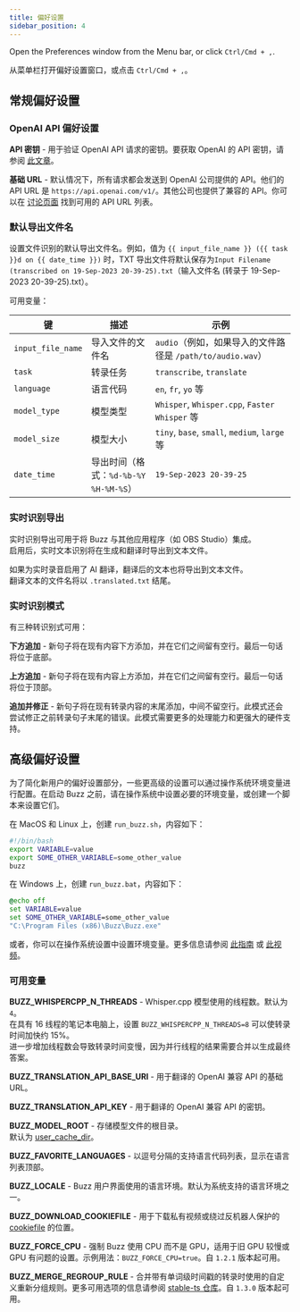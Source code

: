 ```yaml
---
title: 偏好设置
sidebar_position: 4
---
```


Open the Preferences window from the Menu bar, or click `Ctrl/Cmd + ,`.

从菜单栏打开偏好设置窗口，或点击 `Ctrl/Cmd + ,`。

## 常规偏好设置

### OpenAI API 偏好设置

**API 密钥** - 用于验证 OpenAI API 请求的密钥。要获取 OpenAI 的 API 密钥，请参阅 [此文章](https://help.openai.com/en/articles/4936850-where-do-i-find-my-openai-api-key)。

**基础 URL** - 默认情况下，所有请求都会发送到 OpenAI 公司提供的 API。他们的 API URL 是 `https://api.openai.com/v1/`。其他公司也提供了兼容的 API。你可以在 [讨论页面](https://github.com/chidiwilliams/buzz/discussions/827) 找到可用的 API URL 列表。

### 默认导出文件名

设置文件识别的默认导出文件名。例如，值为 `{{ input_file_name }} ({{ task }}d on {{ date_time }})` 时，TXT 导出文件将默认保存为`Input Filename (transcribed on 19-Sep-2023 20-39-25).txt`（输入文件名 (转录于 19-Sep-2023 20-39-25).txt）。

可用变量：

| 键                | 描述                                  | 示例                                                       |
| ----------------- | ------------------------------------- | ---------------------------------------------------------- |
| `input_file_name` | 导入文件的文件名                      | `audio`（例如，如果导入的文件路径是 `/path/to/audio.wav`） |
| `task`            | 转录任务                              | `transcribe`, `translate`                                  |
| `language`        | 语言代码                              | `en`, `fr`, `yo` 等                                        |
| `model_type`      | 模型类型                              | `Whisper`, `Whisper.cpp`, `Faster Whisper` 等              |
| `model_size`      | 模型大小                              | `tiny`, `base`, `small`, `medium`, `large` 等              |
| `date_time`       | 导出时间（格式：`%d-%b-%Y %H-%M-%S`） | `19-Sep-2023 20-39-25`                                     |

### 实时识别导出

实时识别导出可用于将 Buzz 与其他应用程序（如 OBS Studio）集成。  
启用后，实时文本识别将在生成和翻译时导出到文本文件。

如果为实时录音启用了 AI 翻译，翻译后的文本也将导出到文本文件。  
翻译文本的文件名将以 `.translated.txt` 结尾。

### 实时识别模式

有三种转识别式可用：

**下方追加** - 新句子将在现有内容下方添加，并在它们之间留有空行。最后一句话将位于底部。

**上方追加** - 新句子将在现有内容上方添加，并在它们之间留有空行。最后一句话将位于顶部。

**追加并修正** - 新句子将在现有转录内容的末尾添加，中间不留空行。此模式还会尝试修正之前转录句子末尾的错误。此模式需要更多的处理能力和更强大的硬件支持。

## 高级偏好设置

为了简化新用户的偏好设置部分，一些更高级的设置可以通过操作系统环境变量进行配置。在启动 Buzz 之前，请在操作系统中设置必要的环境变量，或创建一个脚本来设置它们。

在 MacOS 和 Linux 上，创建 `run_buzz.sh`，内容如下：

```bash
#!/bin/bash
export VARIABLE=value
export SOME_OTHER_VARIABLE=some_other_value
buzz
```

在 Windows 上，创建 `run_buzz.bat`，内容如下：

```bat
@echo off
set VARIABLE=value
set SOME_OTHER_VARIABLE=some_other_value
"C:\Program Files (x86)\Buzz\Buzz.exe"
```

或者，你可以在操作系统设置中设置环境变量。更多信息请参阅 [此指南](https://phoenixnap.com/kb/windows-set-environment-variable#ftoc-heading-4) 或 [此视频](https://www.youtube.com/watch?v=bEroNNzqlF4)。

### 可用变量

**BUZZ_WHISPERCPP_N_THREADS** - Whisper.cpp 模型使用的线程数。默认为 `4`。  
在具有 16 线程的笔记本电脑上，设置 `BUZZ_WHISPERCPP_N_THREADS=8` 可以使转录时间加快约 15%。  
进一步增加线程数会导致转录时间变慢，因为并行线程的结果需要合并以生成最终答案。

**BUZZ_TRANSLATION_API_BASE_URl** - 用于翻译的 OpenAI 兼容 API 的基础 URL。

**BUZZ_TRANSLATION_API_KEY** - 用于翻译的 OpenAI 兼容 API 的密钥。

**BUZZ_MODEL_ROOT** - 存储模型文件的根目录。  
默认为 [user_cache_dir](https://pypi.org/project/platformdirs/)。

**BUZZ_FAVORITE_LANGUAGES** - 以逗号分隔的支持语言代码列表，显示在语言列表顶部。

**BUZZ_LOCALE** - Buzz 用户界面使用的语言环境。默认为系统支持的语言环境之一。

**BUZZ_DOWNLOAD_COOKIEFILE** - 用于下载私有视频或绕过反机器人保护的 [cookiefile](https://github.com/yt-dlp/yt-dlp/wiki/FAQ#how-do-i-pass-cookies-to-yt-dlp) 的位置。

**BUZZ_FORCE_CPU** - 强制 Buzz 使用 CPU 而不是 GPU，适用于旧 GPU 较慢或 GPU 有问题的设置。示例用法：`BUZZ_FORCE_CPU=true`。自 `1.2.1` 版本起可用。

**BUZZ_MERGE_REGROUP_RULE** - 合并带有单词级时间戳的转录时使用的自定义重新分组规则。更多可用选项的信息请参阅 [stable-ts 仓库](https://github.com/jianfch/stable-ts?tab=readme-ov-file#regrouping-methods)。自 `1.3.0` 版本起可用。
